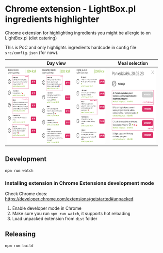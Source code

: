 # Chrome extension - LightBox.pl ingredients highlighter

Chrome extension for highlighting ingredients you might be allergic to on LightBox.pl (diet catering)

This is PoC and only highlights ingredients hardcode in config file `src/config.json` (for now).

| Day view | Meal selection |
|----------|----------------|
| <img src="docs/screenshot1.png" height="250"> | <img src="docs/screenshot2.png" height="250"> |

## Development

```bash
npm run watch
```

### Installing extension in Chrome Extensions development mode

Check Chrome docs: https://developer.chrome.com/extensions/getstarted#unpacked

1. Enable developer mode in Chrome
2. Make sure you run `npm run watch`, it supports hot reloading
3. Load unpacked extension from `dist` folder

## Releasing

```bash
npm run build
```
